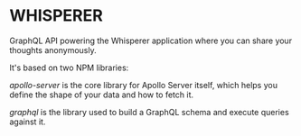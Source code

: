 # WHISPERER

GraphQL API powering the Whisperer application where you can share your thoughts anonymously.

It's based on two NPM libraries:

*apollo-server* is the core library for Apollo Server itself, which helps you define the shape of your data and how to fetch it.

*graphql* is the library used to build a GraphQL schema and execute queries against it.
